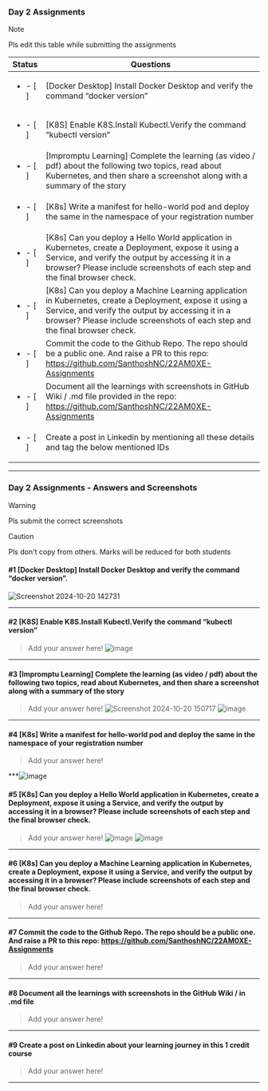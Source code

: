 ### Day 2 Assignments

> [!NOTE]
> Pls edit this table while submitting the assignments

| Status         | Questions     | 
|----------------|---------------|
| <ul><li>- [ ] </li></ul> | [Docker Desktop] Install Docker Desktop and verify the command “docker version” |
| <ul><li>- [ ] </li></ul> | [K8S] Enable K8S.Install Kubectl.Verify the command “kubectl version” |
| <ul><li>- [ ] </li></ul> | [Impromptu Learning] Complete the learning (as video / pdf) about the following two topics, read about Kubernetes, and then share a screenshot along with a summary of the story |
| <ul><li>- [ ] </li></ul> | [K8s] Write a manifest for hello-world pod and deploy the same in the namespace of your registration number |
| <ul><li>- [ ] </li></ul> | [K8s] Can you deploy a Hello World application in Kubernetes, create a Deployment, expose it using a Service, and verify the output by accessing it in a browser? Please include screenshots of each step and the final browser check. |
| <ul><li>- [ ] </li></ul> | [K8s] Can you deploy a Machine Learning application in Kubernetes, create a Deployment, expose it using a Service, and verify the output by accessing it in a browser? Please include screenshots of each step and the final browser check.  |
| <ul><li>- [ ] </li></ul> | Commit the code to the Github Repo. The repo should be a public one. And raise a PR to this repo: https://github.com/SanthoshNC/22AM0XE-Assignments |
| <ul><li>- [ ] </li></ul> | Document all the learnings with screenshots in GitHub Wiki / .md file provided in the repo: https://github.com/SanthoshNC/22AM0XE-Assignments |
| <ul><li>- [ ] </li></ul> | Create a post in Linkedin by mentioning all these details and tag the below mentioned IDs |

***

### Day 2 Assignments - Answers and Screenshots

> [!WARNING]
> Pls submit the correct screenshots

> [!CAUTION]
> Pls don't copy from others. Marks will be reduced for both students

#### #1 [Docker Desktop] Install Docker Desktop and verify the command “docker version”.

![Screenshot 2024-10-20 142731](https://github.com/user-attachments/assets/668543d6-2ae1-41d6-88da-c1b96a09ee4b)


***

#### #2 [K8S] Enable K8S.Install Kubectl.Verify the command “kubectl version”
> Add your answer here!
![image](https://github.com/user-attachments/assets/02257594-8f6d-4d06-a673-b7b87baa1974)

***

#### #3 [Impromptu Learning] Complete the learning (as video / pdf) about the following two topics, read about Kubernetes, and then share a screenshot along with a summary of the story
> Add your answer here!
![Screenshot 2024-10-20 150717](https://github.com/user-attachments/assets/53b099d4-13b4-417e-a8bd-0e2241ee6d23)
> ![image](https://github.com/user-attachments/assets/1133e82e-8090-4cb4-a18b-9210f4ced407)


***

#### #4 [K8s] Write a manifest for hello-world pod and deploy the same in the namespace of your registration number
> Add your answer here!

***![image](https://github.com/user-attachments/assets/5beab98f-146b-415a-87d2-a8867f111d84)


#### #5 [K8s] Can you deploy a Hello World application in Kubernetes, create a Deployment, expose it using a Service, and verify the output by accessing it in a browser? Please include screenshots of each step and the final browser check.
> Add your answer here!
![image](https://github.com/user-attachments/assets/340182f3-70f4-409e-8d95-b726ec3c5ea1)
> ![image](https://github.com/user-attachments/assets/5bf90da5-840f-46dd-b528-3b15a36593e7)


***

#### #6 [K8s] Can you deploy a Machine Learning application in Kubernetes, create a Deployment, expose it using a Service, and verify the output by accessing it in a browser? Please include screenshots of each step and the final browser check.
> Add your answer here!

***

#### #7 Commit the code to the Github Repo. The repo should be a public one. And raise a PR to this repo: https://github.com/SanthoshNC/22AM0XE-Assignments
> Add your answer here!

***

#### #8 Document all the learnings with screenshots in the GitHub Wiki / in .md file
> Add your answer here!

***

#### #9 Create a post on Linkedin about your learning journey in this 1 credit course
> Add your answer here!

***
